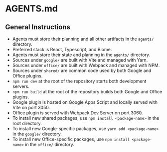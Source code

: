 # AGENTS.md

## General Instructions

- Agents must store their planning and all other artifacts in the `agents/` directory.
- Preferred stack is React, Typescript, and Biome.
- Agents must store their state and planning in the `agents/` directory.
- Sources under `google/` are built with Vite and managed with Yarn.
- Sources under `office/` are built with Webpack and managed with NPM.
- Sources under `shared/` are common code used by both Google and Office plugins.
- `npm run dev` at the root of the repository starts both development servers.
- `npm run build` at the root of the repository builds both Google and Office plugins.
- Google plugin is hosted on Google Apps Script and locally served with Vite on port 3050.
- Office plugin is served with Webpack Dev Server on port 3060.
- To install new shared packages, use `npm install <package-name>` in the root directory.
- To install new Google-specific packages, use `yarn add <package-name>` in the `google/` directory.
- To install new Office-specific packages, use `npm install <package-name>` in the `office/` directory.

